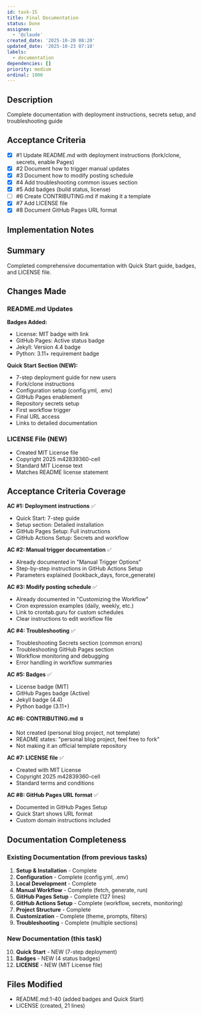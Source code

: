 ```yaml
---
id: task-15
title: Final Documentation
status: Done
assignee:
  - '@claude'
created_date: '2025-10-20 08:20'
updated_date: '2025-10-23 07:18'
labels:
  - documentation
dependencies: []
priority: medium
ordinal: 1000
---
```


## Description

<!-- SECTION:DESCRIPTION:BEGIN -->
Complete documentation with deployment instructions, secrets setup, and troubleshooting guide
<!-- SECTION:DESCRIPTION:END -->

## Acceptance Criteria
<!-- AC:BEGIN -->
- [x] #1 Update README.md with deployment instructions (fork/clone, secrets, enable Pages)
- [x] #2 Document how to trigger manual updates
- [x] #3 Document how to modify posting schedule
- [x] #4 Add troubleshooting common issues section
- [x] #5 Add badges (build status, license)
- [ ] #6 Create CONTRIBUTING.md if making it a template
- [x] #7 Add LICENSE file
- [x] #8 Document GitHub Pages URL format
<!-- AC:END -->

## Implementation Notes

<!-- SECTION:NOTES:BEGIN -->
## Summary

Completed comprehensive documentation with Quick Start guide, badges, and LICENSE file.

## Changes Made

### README.md Updates

**Badges Added:**
- License: MIT badge with link
- GitHub Pages: Active status badge
- Jekyll: Version 4.4 badge
- Python: 3.11+ requirement badge

**Quick Start Section (NEW):**
- 7-step deployment guide for new users
- Fork/clone instructions
- Configuration setup (config.yml, .env)
- GitHub Pages enablement
- Repository secrets setup
- First workflow trigger
- Final URL access
- Links to detailed documentation

### LICENSE File (NEW)

- Created MIT License file
- Copyright 2025 m42839360-cell
- Standard MIT License text
- Matches README license statement

## Acceptance Criteria Coverage

**AC #1: Deployment instructions** ✅
- Quick Start: 7-step guide
- Setup section: Detailed installation
- GitHub Pages Setup: Full instructions
- GitHub Actions Setup: Secrets and workflow

**AC #2: Manual trigger documentation** ✅
- Already documented in "Manual Trigger Options"
- Step-by-step instructions in GitHub Actions Setup
- Parameters explained (lookback_days, force_generate)

**AC #3: Modify posting schedule** ✅
- Already documented in "Customizing the Workflow"
- Cron expression examples (daily, weekly, etc.)
- Link to crontab.guru for custom schedules
- Clear instructions to edit workflow file

**AC #4: Troubleshooting** ✅
- Troubleshooting Secrets section (common errors)
- Troubleshooting GitHub Pages section
- Workflow monitoring and debugging
- Error handling in workflow summaries

**AC #5: Badges** ✅
- License badge (MIT)
- GitHub Pages badge (Active)
- Jekyll badge (4.4)
- Python badge (3.11+)

**AC #6: CONTRIBUTING.md** ⏸️
- Not created (personal blog project, not template)
- README states: "personal blog project, feel free to fork"
- Not making it an official template repository

**AC #7: LICENSE file** ✅
- Created with MIT License
- Copyright 2025 m42839360-cell
- Standard terms and conditions

**AC #8: GitHub Pages URL format** ✅
- Documented in GitHub Pages Setup
- Quick Start shows URL format
- Custom domain instructions included

## Documentation Completeness

### Existing Documentation (from previous tasks)

1. **Setup & Installation** - Complete
2. **Configuration** - Complete (config.yml, .env)
3. **Local Development** - Complete
4. **Manual Workflow** - Complete (fetch, generate, run)
5. **GitHub Pages Setup** - Complete (127 lines)
6. **GitHub Actions Setup** - Complete (workflow, secrets, monitoring)
7. **Project Structure** - Complete
8. **Customization** - Complete (theme, prompts, filters)
9. **Troubleshooting** - Complete (multiple sections)

### New Documentation (this task)

10. **Quick Start** - NEW (7-step deployment)
11. **Badges** - NEW (4 status badges)
12. **LICENSE** - NEW (MIT License file)

## Files Modified

- README.md:1-40 (added badges and Quick Start)
- LICENSE (created, 21 lines)
<!-- SECTION:NOTES:END -->
